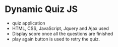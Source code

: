 # Dynamic Quiz JS
- quiz application
- HTML, CSS, JavaScript, Jquery and Ajax used
- Display score once all the questions are finished
- play again button is used to retry the quiz.
